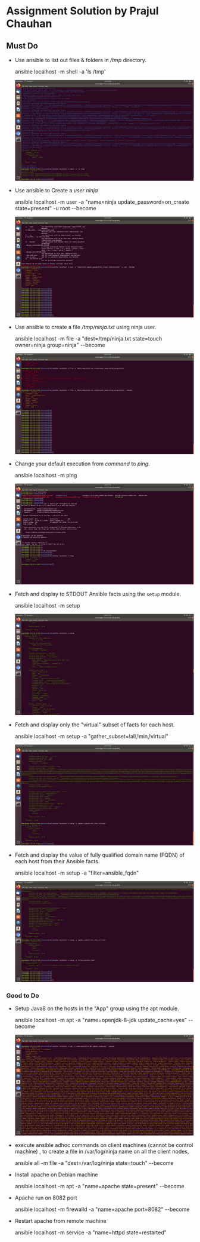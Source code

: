# Assignment Solution by Prajul Chauhan


## Must Do

* Use ansible to list out files & folders in */tmp* directory.




	ansible localhost -m shell -a 'ls /tmp'



	![image](image/1.png)




* Use ansible to Create a *user ninja*





	ansible localhost -m user -a "name=ninja update_password=on_create state=present" -u root --become




	![image](image/2.png)




* Use ansible to create a file */tmp/ninja.txt* using ninja user.





	ansible localhost -m file -a "dest=/tmp/ninja.txt state=touch owner=ninja group=ninja" --become




	![image](image/3.png)



* Change your default execution from *command* to *ping*.




	ansible localhost -m ping



	![image](image/4.png)





* Fetch and display to STDOUT Ansible facts using the `setup` module.





	ansible localhost -m setup



	![image](image/5.png)

* Fetch and display only the "virtual" subset of facts for each host.






	ansible localhost -m setup -a "gather_subset=!all,!min,!virtual"




	![image](image/6.png)




* Fetch and display the value of fully qualified domain name (FQDN) of each host from their Ansible facts.





	ansible localhost -m setup -a "filter=ansible_fqdn"



	![image](image/7.png)



### Good to Do

* Setup Java8 on the hosts in the "App" group using the apt module.





	ansible localhost -m apt -a "name=openjdk-8-jdk update_cache=yes" --become



	![image](image/8.png)




* execute ansible adhoc commands on client machines (cannot be control machine) , to  create a file in /var/log/ninja name on all the client nodes,






	ansible all -m file -a "dest=/var/log/ninja state=touch" --become






* Install apache on Debian machine





	ansible localhost -m apt -a "name=apache state=present" --become





* Apache run on 8082 port




	ansible localhost -m firewalld -a "name=apache port=8082" --become




* Restart apache from remote machine





	ansible localhost -m service -a "name=httpd state=restarted"


